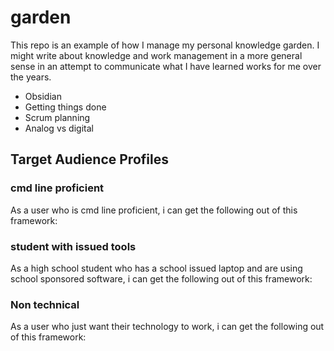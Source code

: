 # garden

This repo is an example of how I manage my personal knowledge garden. I might write about knowledge and work management in a more general sense in an attempt to communicate what I have learned works for me over the years. 

- Obsidian
- Getting things done
- Scrum planning
- Analog vs digital
  
[](docs/folder%20layout.md)

## Target Audience Profiles

### cmd line proficient

As a user who is cmd line proficient, i can get the following out of this framework:

### student with issued tools

As a high school student who has a school issued laptop and are using school sponsored software, i can get the following out of this framework:

### Non technical 

As a user who just want their technology to work, i can get the following out of this framework:
